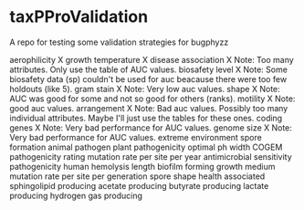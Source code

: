 # taxPProValidation

A repo for testing some validation strategies for bugphyzz

aerophilicity   X
growth temperature  X
disease association X   Note: Too many attributes. Only use the table of AUC values.
biosafety level X   Note: Some biosafety data (sp) couldn't be used for auc beacause there were too few holdouts (like 5).
gram stain X Note: Very low auc values.
shape   X   Note: AUC was good for some and not so good for others (ranks).
motility    X   Note: good auc values.
arrangement X   Note: Bad auc values. Possibly too many individual attributes. Maybe I'll just use the tables for these ones.
coding genes X Note: Very bad performance for AUC values.
genome size X Note: Very bad performance for AUC values.
extreme environment
spore formation
animal pathogen
plant pathogenicity
optimal ph
width
COGEM pathogenicity rating
mutation rate per site per year
antimicrobial sensitivity
pathogenicity human
hemolysis
length
biofilm forming
growth medium
mutation rate per site per generation
spore shape
health associated
sphingolipid producing
acetate producing
butyrate producing
lactate producing
hydrogen gas producing

